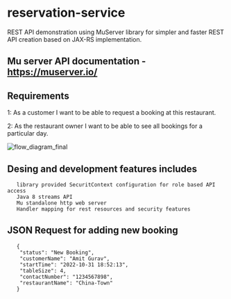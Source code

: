 # reservation-service

REST API demonstration using MuServer library for simpler and faster REST API creation based on JAX-RS implementation.

## Mu server API documentation - https://muserver.io/

## Requirements

1: As a customer I want to be able to request a booking at this restaurant.

2: As the restaurant owner I want to be able to see all bookings for a particular day.

![flow_diagram_final](https://user-images.githubusercontent.com/11241862/199073276-e0b9ecaa-6a70-438a-9014-e96612e34e07.png)




## Desing and development features includes
       library provided SecuritContext configuration for role based API access
       Java 8 streams API
       Mu standalone http web server
       Handler mapping for rest resources and security features 


       
       
## JSON Request for adding new booking

            

       {
        "status": "New Booking",
        "customerName": "Amit Gurav",
        "startTime": "2022-10-31 18:52:13",
        "tableSize": 4,
        "contactNumber": "1234567898",
        "restaurantName": "China-Town"
       }

       


